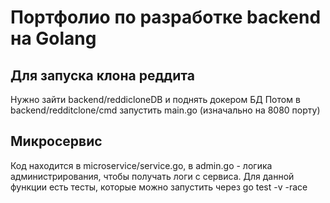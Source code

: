 # Портфолио по разработке backend на Golang

## Для запуска клона реддита
Нужно зайти backend/reddicloneDB и поднять докером БД
Потом в backend/redditclone/cmd запустить main.go (изначально на 8080 порту)

## Микросервис
Код находится в microservice/service.go, в admin.go - логика администрирования, чтобы получать логи с сервиса.
Для данной функции есть тесты, которые можно запустить через go test -v -race